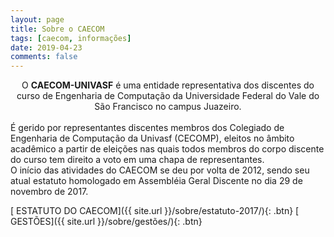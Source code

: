 ```yaml
---
layout: page
title: Sobre o CAECOM
tags: [caecom, informações]
date: 2019-04-23
comments: false
---
```


<center>O <b>CAECOM-UNIVASF</b> é uma entidade representativa dos discentes do curso de Engenharia de Computação da Universidade Federal do Vale do São Francisco no campus Juazeiro.</center>

<br>
É gerido por representantes discentes membros dos Colegiado de Engenharia de Computação da Univasf (CECOMP), eleitos no âmbito acadêmico a partir de eleições nas quais todos membros do corpo discente do curso tem direito a voto em uma chapa de representantes.

<br>
O início das atividades do CAECOM se deu por volta de 2012, sendo seu atual estatuto homologado em Assembléia Geral Discente no dia 29 de novembro de 2017.

[<i class="fas fa-file-alt"></i> ESTATUTO DO CAECOM]({{ site.url }}/sobre/estatuto-2017/){: .btn}
[<i class="fas fa-users-cog"></i> GESTÕES]({{ site.url }}/sobre/gestões/){: .btn}